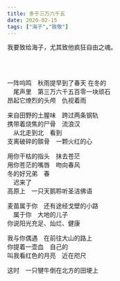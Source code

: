```yaml
---
title: 多于三万六千五
date: 2020-02-15
tags: ["海子","致敬"]
---
```

我要致给海子，尤其致他疯狂自由之魂。

<!--more-->
<br>
<br>

一阵呜鸣　秋雨提早到了春天  在冬的<br>
　尾声里　第三万六千五百零一块顽石<br>
昂起它燎烈的头颅　仇视着雨<br>

来自田野的土腥味　跨过两条钢轨<br>
携带着烧焦的尸骨　流浪汉<br>
　从北走到北　看到<br>
支离破碎的髌骨　一颗火红的心<br>

用你干枯的指头　抹去苍茫<br>
用你苍茫的嘴唇　吻向春风<br>
冬的好兄弟　春<br>
　迟来了<br>
高原上　一只天鹅聆听圣洁佛语<br>

麦苗属于你　还有途经戈壁的小路<br>
　属于你　大地的儿子<br>
你说阳光充足、灿烂、健康<br>

我与你偶遇　在前往大山的路上<br>
你提着一壶血　自己的<br>
叫我看红色的月亮　近在咫尺<br>

这时　一只犍牛倒在北方的田埂上<br>
